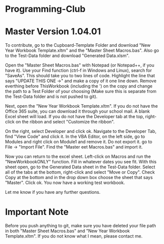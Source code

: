 # Programming-Club
# Master Version 1.04.01


To contribute, go to the Cupboard-Template Folder and download "New Year Workbook Template.xltm" and the "Master Sheet Macros.bas". Also go to the Test-Data folder and download "Generated Data.xlsm".

Open the "Master Sheet Macros.bas" with Notepad (or Notepad++, if you have it). Use your Find function (ctrl-f in Windows and Linux), 
search for "SaveAs". This should take you to two lines of code. Highlight the line that says "UPDATE THIS ONE ->" and make a copy of it one line down. Remove everthing before ThisWorkbook (including the ') on the copy and change the path to a Test Folder of your choosing (Make sure this is separate from the Test-Data folder and is not pushed to git).

Next, open the "New Year Workbook Template.xltm". If you do not have the Office 365 suite, you can download it through your school mail. A blank Excel sheet will load. If you do not have the Developer tab at the top, right-click on the ribbon and select "Customize the ribbon".
 
 On the right, select Developer and click ok. Navigate to the Developer Tab, find "View Code" and click it. In the VBA Editor, on the left side, go to Modules and right click on Module1 and remove it. Do not export it. go to File -> "Import File". Find the "Master eet Macros.bas" and import it.
 
Now you can return to the excel sheet. Left-click on Macros and run the "NewWorkbookONLY" function. Fill in whatever dates you see fit. With this sheet open, go to the Generated Data sheet in the Test-Data folder. Select all of the tabs at the bottom, right-click and select "Move or Copy". Check Copy at the bottom and in the drop down box choose the sheet that says "Master". Click ok.  You now have a working test workbook. 

Let me know if you have any further questions.

 # Important Note
 
 Before you push anything to git, make sure you have deleted your file path in both "Master Sheet Macros.bas" and "New Year Workbook Template.xltm". If you do not know what I mean, please contact me.
